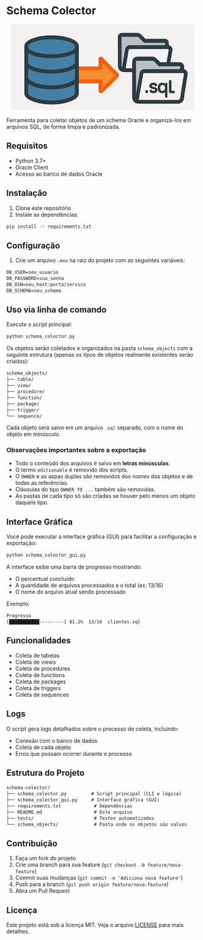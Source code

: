 # Schema Colector

<p align="center">
  <img src="logo_16_9.PNG" alt="Logo Schema Colector" width="480"/>
</p>

Ferramenta para coletar objetos de um schema Oracle e organizá-los em arquivos SQL, de forma limpa e padronizada.

## Requisitos

- Python 3.7+
- Oracle Client
- Acesso ao banco de dados Oracle

## Instalação

1. Clone este repositório
2. Instale as dependências:
```bash
pip install -r requirements.txt
```

## Configuração

1. Crie um arquivo `.env` na raiz do projeto com as seguintes variáveis:
```
DB_USER=seu_usuario
DB_PASSWORD=sua_senha
DB_DSN=seu_host:porta/servico
DB_SCHEMA=seu_schema
```

## Uso via linha de comando

Execute o script principal:
```bash
python schema_colector.py
```

Os objetos serão coletados e organizados na pasta `schema_objects` com a seguinte estrutura (apenas os tipos de objetos realmente existentes serão criados):
```
schema_objects/
├── table/
├── view/
├── procedure/
├── function/
├── package/
├── trigger/
└── sequence/
```
Cada objeto será salvo em um arquivo `.sql` separado, com o nome do objeto em minúsculo.

### Observações importantes sobre a exportação
- Todo o conteúdo dos arquivos é salvo em **letras minúsculas**.
- O termo `editionable` é removido dos scripts.
- O `OWNER` e as aspas duplas são removidos dos nomes dos objetos e de todas as referências.
- Cláusulas do tipo `OWNER TO ...` também são removidas.
- As pastas de cada tipo só são criadas se houver pelo menos um objeto daquele tipo.

## Interface Gráfica

Você pode executar a interface gráfica (GUI) para facilitar a configuração e exportação:
```bash
python schema_colector_gui.py
```

A interface exibe uma barra de progresso mostrando:
- O percentual concluído
- A quantidade de arquivos processados e o total (ex: 13/16)
- O nome do arquivo atual sendo processado

Exemplo:
```
Progresso
[███████████---------] 81.2%  13/16  clientes.sql
```

## Funcionalidades

- Coleta de tabelas
- Coleta de views
- Coleta de procedures
- Coleta de functions
- Coleta de packages
- Coleta de triggers
- Coleta de sequences

## Logs

O script gera logs detalhados sobre o processo de coleta, incluindo:
- Conexão com o banco de dados
- Coleta de cada objeto
- Erros que possam ocorrer durante o processo

## Estrutura do Projeto

```
schema-colector/
├── schema_colector.py         # Script principal (CLI e lógica)
├── schema_colector_gui.py     # Interface gráfica (GUI)
├── requirements.txt            # Dependências
├── README.md                   # Este arquivo
├── tests/                      # Testes automatizados
└── schema_objects/             # Pasta onde os objetos são salvos
```

## Contribuição

1. Faça um fork do projeto
2. Crie uma branch para sua feature (`git checkout -b feature/nova-feature`)
3. Commit suas mudanças (`git commit -m 'Adiciona nova feature'`)
4. Push para a branch (`git push origin feature/nova-feature`)
5. Abra um Pull Request

## Licença

Este projeto está sob a licença MIT. Veja o arquivo [LICENSE](LICENSE) para mais detalhes. 